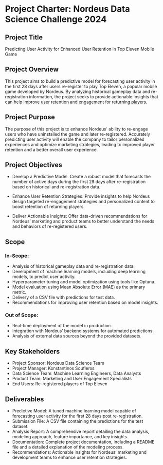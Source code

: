 # Project Charter: Nordeus Data Science Challenge 2024
## Project Title
Predicting User Activity for Enhanced User Retention in Top Eleven Mobile Game

## Project Overview
This project aims to build a predictive model for forecasting user activity in the first 28 days after users re-register to play Top Eleven, a popular mobile game developed by Nordeus. By analyzing historical gameplay data and re-registration information, the project seeks to provide actionable insights that can help improve user retention and engagement for returning players.

## Project Purpose
The purpose of this project is to enhance Nordeus' ability to re-engage users who have uninstalled the game and later re-registered. Accurately predicting user activity will enable the company to tailor personalized experiences and optimize marketing strategies, leading to improved player retention and a better overall user experience.

## Project Objectives
- Develop a Predictive Model: Create a robust model that forecasts the number of active days during the first 28 days after re-registration based on historical and re-registration data.

- Enhance User Retention Strategies: Provide insights to help Nordeus design targeted re-engagement strategies and personalized content to boost retention of returning players.

- Deliver Actionable Insights: Offer data-driven recommendations for Nordeus’ marketing and product teams to better understand the needs and behaviors of re-registered users.

## Scope
### In-Scope:
- Analysis of historical gameplay data and re-registration data.
- Development of machine learning models, including deep learning models, to predict user activity.
- Hyperparameter tuning and model optimization using tools like Optuna.
- Model evaluation using Mean Absolute Error (MAE) as the primary metric.
- Delivery of a CSV file with predictions for test data.
- Recommendations for improving user retention based on model insights.
### Out of Scope:
- Real-time deployment of the model in production.
- Integration with Nordeus’ backend systems for automated predictions.
- Analysis of external data sources beyond the provided datasets.

## Key Stakeholders
- Project Sponsor: Nordeus Data Science Team
- Project Manager: Konstantinos Soufleros
- Data Science Team: Machine Learning Engineers, Data Analysts
- Product Team: Marketing and User Engagement Specialists
- End Users: Re-registered players of Top Eleven

## Deliverables
- Predictive Model: A tuned machine learning model capable of forecasting user activity for the first 28 days post re-registration.
- Submission File: A CSV file containing the predictions for the test dataset.
- Analysis Report: A comprehensive report detailing the data analysis, modeling approach, feature importance, and key insights.
- Documentation: Complete project documentation, including a README file and a detailed explanation of the modeling process.
- Recommendations: Actionable insights for Nordeus’ marketing and development teams to enhance user retention strategies.
